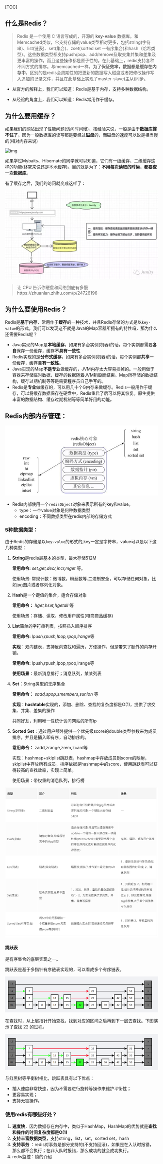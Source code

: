 [TOC]



## 什么是Redis？

> Redis 是一个使用 C 语言写成的，开源的 **key-value** 数据库。和Memcached类似，它支持存储的value类型相对更多，包括string(字符串)、list(链表)、set(集合)、zset(sorted set --有序集合)和hash（哈希类型）。这些数据类型都支持push/pop、add/remove及取交集并集和差集及更丰富的操作，而且这些操作都是原子性的。在此基础上，redis支持各种不同方式的排序。与memcached一样，**为了保证效率，数据都是缓存在内存中**。区别的是redis会周期性的把更新的数据写入磁盘或者把修改操作写入追加的记录文件，并且在此基础上实现了master-slave(主从)同步。

- 从官方的解释上，我们可以知道：Redis是基于内存，支持多种数据结构。

- 从经验的角度上，我们可以知道：Redis常用作于缓存。

  

## 为什么要用缓存？

如果我们的网站出现了性能问题(访问时间慢)，按经验来说，一般是由于**数据库撑不住了**。因为一般数据库的读写都是要经过**磁盘**的，而磁盘的速度可以说是相当慢的(相对内存来说)

![img](https://mmbiz.qpic.cn/mmbiz_png/2BGWl1qPxib3601DAl7JNGKSFZFgcxM67J5zFKh0gT0M8M2voDibxpWWATlGQNR3ALtmputlHxOelMnticO7yqmyw/640?wx_fmt=png&tp=webp&wxfrom=5&wx_lazy=1&wx_co=1)

如果学过Mybaits、Hibernate的同学就可以知道，它们有一级缓存、二级缓存这样的功能(终究来说还是本地缓存)。目的就是为了：**不用每次读取的时候，都要查一次数据库**。

有了缓存之后，我们的访问就变成这样了：

![img](https://raw.githubusercontent.com/scottie1996/PicGo/master/img/640-20201129181201433)

> 让 CPU 告诉你硬盘和网络到底有多慢https://zhuanlan.zhihu.com/p/24726196

## 为什么要使用Redis？

Redis是**基于内存**，常用作于**缓存**的一种技术，并且Redis存储的方式是以`key-value`的形式。我们可以发现这不就是Java的Map容器所拥有的特性吗，那为什么还需要Redis呢？

- Java实现的Map是**本地缓存**，如果有多台实例(机器)的话，每个实例都需要**各自**保存一份缓存，缓存**不具有一致性**
- Redis实现的是**分布式缓存**，如果有多台实例(机器)的话，每个实例都**共享**一份缓存，缓存**具有一致性**。
- Java实现的Map**不是专业**做缓存的，JVM内存太大容易挂掉的。一般用做于容器来存储临时数据，缓存的数据随着JVM销毁而结束。Map所存储的数据结构，缓存过期机制等等是需要程序员自己手写的。
- Redis是**专业**做缓存的，可以用几十个G内存来做缓存。Redis一般用作于缓存，可以将缓存数据保存在硬盘中，Redis重启了后可以将其恢复。原生提供丰富的数据结构、缓存过期机制等等简单好用的功能。

## Redis内部内存管理：

<img src="https://raw.githubusercontent.com/scottie1996/PicGo/master/img/image-20201010164950576.png" alt="image-20201010164950576" style="zoom:80%;" />

- Redis内部使用一个`redisObject`对象来表示所有的key和value。
  - type：一个value对象是何种数据类型
  - encoding：不同数据类型在redis内部的存储方式

### 5种数据类型：

由于Redis的存储是以`key-value`的形式的,key一定是字符串，value可以是以下这几种类型：

1. **String**是redis最基本的类型，最大存储512M

   **常用命令:** *set,get,decr,incr,mget* 等。

   使用场景: 常规计数：微博数，粉丝数等.二进制安全，可以存储任何对象，比如jpg图片或者序列化对象。

2. **Hash**是一个键值的集合，适合存储对象

   **常用命令：** *hget,hset,hgetall* 等

   使用场景：存储、读取、修改用户属性(电商商品缓存)

3. **List**简单的字符串列表，按照插入顺序排序

   **常用命令:** *lpush,rpush,lpop,rpop,lrange*等

   **实现**：双向链表，支持反向查找和遍历，方便操作，但是带来了额外的内存开销。

   **常用命令:** lpush,rpush,lpop,rpop,lrange等

   **使用场景**：最新消息排行；消息队列，某某列表

4. **Set**：String类型的无序集合

   **常用命令：** *sadd,spop,smembers,sunion* 等

   **实现**：**hashtable**实现的，添加、删除、查找的复杂度都是O(1)，提供了求交集、并集、差集的操作

   共同好友，利用唯一性统计访问网站的所有ip

5. **Sorted Set**：通过用户额外提供一个优先级score的double类型参数来为成员排序，并且是插入即有序，自动排序的。

   **常用命令：** zadd,zrange,zrem,zcard等

   实现：hashmap+skiplist跳跃表，hashmap中存放成员到score的映射，skiplist中存放所有成员，排序依据是hashmap中的score，使用跳跃表可以获得较高的查找效率，实现上简单。

   使用场景：带权重的消息队列，排行榜

<img src="https://raw.githubusercontent.com/scottie1996/PicGo/master/img/image-20201010165056925.png" alt="image-20201010165056925" style="zoom: 80%;" />

#### 跳跃表

是有序集合的底层实现之一。

跳跃表是基于多指针有序链表实现的，可以看成多个有序链表。



![img](https://raw.githubusercontent.com/scottie1996/PicGo/master/img/0ea37ee2-c224-4c79-b895-e131c6805c40.png)





在查找时，从上层指针开始查找，找到对应的区间之后再到下一层去查找。下图演示了查找 22 的过程。



![img](https://raw.githubusercontent.com/scottie1996/PicGo/master/img/0ea37ee2-c224-4c79-b895-e131c6805c40.png)

与红黑树等平衡树相比，跳跃表具有以下优点：

- 插入速度非常快速，因为不需要进行旋转等操作来维护平衡性；
- 更容易实现；
- 支持无锁操作。



### 使用redis有哪些好处？

1. **速度快**，因为数据存在内存中，类似于HashMap，HashMap的优势就是**查找和操作的时间复杂度都是O(1)**
2. **支持丰富数据类型**，支持string，list，set，sorted set，hash
3. **支持事务** ：redis对事务是部分支持的(不支持回滚)，如果是在入队时报错，那么都不会执行；在非入队时报错，那么成功的就会成功执行。
4. redis监控：锁的介绍

